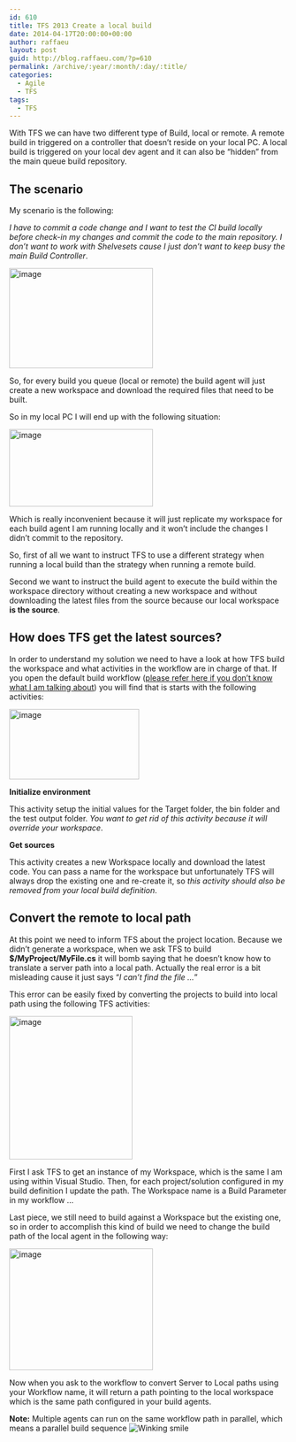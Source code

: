 ```yaml
---
id: 610
title: TFS 2013 Create a local build
date: 2014-04-17T20:00:00+00:00
author: raffaeu
layout: post
guid: http://blog.raffaeu.com/?p=610
permalink: /archive/:year/:month/:day/:title/
categories:
  - Agile
  - TFS
tags:
  - TFS
---
```

With TFS we can have two different type of Build, local or remote. A remote build in triggered on a controller that doesn’t reside on your local PC. A local build is triggered on your local dev agent and it can also be “hidden” from the main queue build repository. 

## The scenario

My scenario is the following:

_I have to commit a code change and I want to test the CI build locally before check-in my changes and commit the code to the main repository. I don’t want to work with Shelvesets cause I just don’t want to keep busy the main Build Controller_._&#160;_

[<img title="image" style="border-left-width: 0px; border-right-width: 0px; background-image: none; border-bottom-width: 0px; padding-top: 0px; padding-left: 0px; display: inline; padding-right: 0px; border-top-width: 0px" border="0" alt="image" src="http://blog.raffaeu.com/wp-content/uploads/2014/04/image_thumb.png" width="260" height="181" />](http://blog.raffaeu.com/wp-content/uploads/2014/04/image.png)

So, for every build you queue (local or remote) the build agent will just create a new workspace and download the required files that need to be built.

So in my local PC I will end up with the following situation:

[<img title="image" style="border-left-width: 0px; border-right-width: 0px; background-image: none; border-bottom-width: 0px; padding-top: 0px; padding-left: 0px; display: inline; padding-right: 0px; border-top-width: 0px" border="0" alt="image" src="http://blog.raffaeu.com/wp-content/uploads/2014/04/image_thumb1.png" width="260" height="140" />](http://blog.raffaeu.com/wp-content/uploads/2014/04/image1.png)

Which is really inconvenient because it will just replicate my workspace for each build agent I am running locally and it won’t include the changes I didn’t commit to the repository.

So, first of all we want to instruct TFS to use a different strategy when running a local build than the strategy when running a remote build. 

Second we want to instruct the build agent to execute the build within the workspace directory without creating a new workspace and without downloading the latest files from the source because our local workspace **is the source**.

## How does TFS get the latest sources?

In order to understand my solution we need to have a look at how TFS build the workspace and what activities in the workflow are in charge of that. If you open the default build workflow (<a href="http://msdn.microsoft.com/en-us/library/dd647551.aspx" target="_blank">please refer here if you don’t know what I am talking about</a>) you will find that is starts with the following activities:

[<img title="image" style="border-left-width: 0px; border-right-width: 0px; background-image: none; border-bottom-width: 0px; padding-top: 0px; padding-left: 0px; display: inline; padding-right: 0px; border-top-width: 0px" border="0" alt="image" src="http://blog.raffaeu.com/wp-content/uploads/2014/04/image_thumb2.png" width="235" height="127" />](http://blog.raffaeu.com/wp-content/uploads/2014/04/image2.png)

**Initialize environment**

This activity setup the initial values for the Target folder, the bin folder and the test output folder. _You want to get rid of this activity because it will override your workspace_.

**Get sources**

This activity creates a new Workspace locally and download the latest code. You can pass a name for the workspace but unfortunately TFS will always drop the existing one and re-create it, so _this activity should also be removed from your local build definition_.

## Convert the remote to local path

At this point we need to inform TFS about the project location. Because we didn’t generate a workspace, when we ask TFS to build **$/MyProject/MyFile.cs** it will bomb saying that he doesn’t know how to translate a server path into a local path. Actually the real error is a bit misleading cause it just says “_I can’t find the file …_”

This error can be easily fixed by converting the projects to build into local path using the following TFS activities:

[<img title="image" style="border-left-width: 0px; border-right-width: 0px; background-image: none; border-bottom-width: 0px; padding-top: 0px; padding-left: 0px; display: inline; padding-right: 0px; border-top-width: 0px" border="0" alt="image" src="http://blog.raffaeu.com/wp-content/uploads/2014/04/image_thumb3.png" width="223" height="259" />](http://blog.raffaeu.com/wp-content/uploads/2014/04/image3.png)

First I ask TFS to get an instance of my Workspace, which is the same I am using within Visual Studio. Then, for each project/solution configured in my build definition I update the path. The Workspace name is a Build Parameter in my workflow …

Last piece, we still need to build against a Workspace but the existing one, so in order to accomplish this kind of build we need to change the build path of the local agent in the following way:

[<img title="image" style="border-top: 0px; border-right: 0px; background-image: none; border-bottom: 0px; padding-top: 0px; padding-left: 0px; border-left: 0px; display: inline; padding-right: 0px" border="0" alt="image" src="http://blog.raffaeu.com/wp-content/uploads/2014/04/image_thumb4.png" width="260" height="220" />](http://blog.raffaeu.com/wp-content/uploads/2014/04/image4.png)

Now when you ask to the workflow to convert Server to Local paths using your Workflow name, it will return a path pointing to the local workspace which is the same path configured in your build agents.

**Note:** Multiple agents can run on the same workflow path in parallel, which means a parallel build sequence <img class="wlEmoticon wlEmoticon-winkingsmile" style="border-top-style: none; border-bottom-style: none; border-right-style: none; border-left-style: none" alt="Winking smile" src="http://blog.raffaeu.com/wp-content/uploads/2014/04/wlEmoticon-winkingsmile.png" />